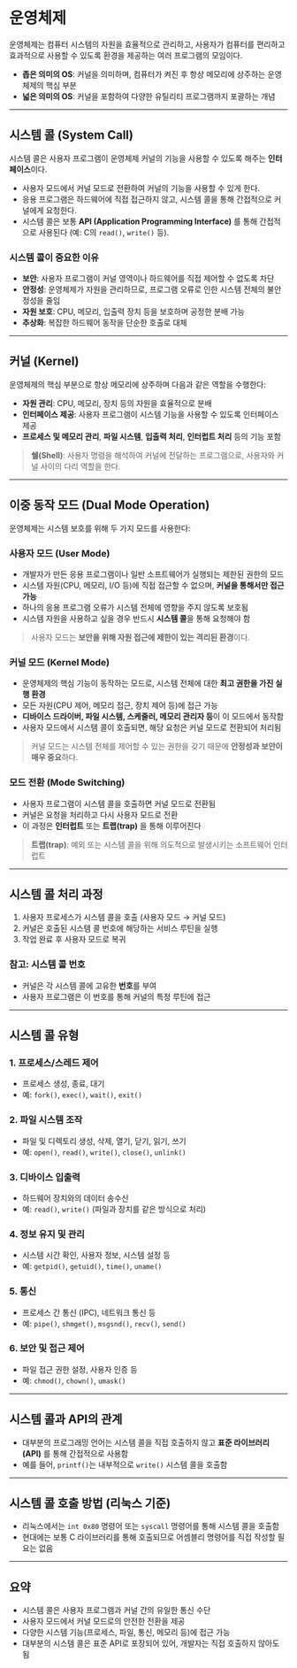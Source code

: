 # 운영체제

운영체제는 컴퓨터 시스템의 자원을 효율적으로 관리하고, 사용자가 컴퓨터를 편리하고 효과적으로 사용할 수 있도록 환경을 제공하는 여러 프로그램의 모임이다.

- **좁은 의미의 OS**: 커널을 의미하며, 컴퓨터가 켜진 후 항상 메모리에 상주하는 운영 체제의 핵심 부분  
- **넓은 의미의 OS**: 커널을 포함하여 다양한 유틸리티 프로그램까지 포괄하는 개념  

---

## 시스템 콜 (System Call)

시스템 콜은 사용자 프로그램이 운영체제 커널의 기능을 사용할 수 있도록 해주는 **인터페이스**이다.

- 사용자 모드에서 커널 모드로 전환하여 커널의 기능을 사용할 수 있게 한다.
- 응용 프로그램은 하드웨어에 직접 접근하지 않고, 시스템 콜을 통해 간접적으로 커널에게 요청한다.
- 시스템 콜은 보통 **API (Application Programming Interface)** 를 통해 간접적으로 사용된다 (예: C의 `read()`, `write()` 등).

### 시스템 콜이 중요한 이유

- **보안**: 사용자 프로그램이 커널 영역이나 하드웨어를 직접 제어할 수 없도록 차단
- **안정성**: 운영체제가 자원을 관리하므로, 프로그램 오류로 인한 시스템 전체의 불안정성을 줄임
- **자원 보호**: CPU, 메모리, 입출력 장치 등을 보호하며 공정한 분배 가능
- **추상화**: 복잡한 하드웨어 동작을 단순한 호출로 대체

---

## 커널 (Kernel)

운영체제의 핵심 부분으로 항상 메모리에 상주하며 다음과 같은 역할을 수행한다:

- **자원 관리**: CPU, 메모리, 장치 등의 자원을 효율적으로 분배
- **인터페이스 제공**: 사용자 프로그램이 시스템 기능을 사용할 수 있도록 인터페이스 제공
- **프로세스 및 메모리 관리**, **파일 시스템**, **입출력 처리**, **인터럽트 처리** 등의 기능 포함

> **쉘(Shell)**: 사용자 명령을 해석하여 커널에 전달하는 프로그램으로, 사용자와 커널 사이의 다리 역할을 한다.

---

## 이중 동작 모드 (Dual Mode Operation)

운영체제는 시스템 보호를 위해 두 가지 모드를 사용한다:

### 사용자 모드 (User Mode)

- 개발자가 만든 응용 프로그램이나 일반 소프트웨어가 실행되는 제한된 권한의 모드
- 시스템 자원(CPU, 메모리, I/O 등)에 직접 접근할 수 없으며, **커널을 통해서만 접근 가능**
- 하나의 응용 프로그램 오류가 시스템 전체에 영향을 주지 않도록 보호됨
- 시스템 자원을 사용하고 싶을 경우 반드시 **시스템 콜**을 통해 요청해야 함

> 사용자 모드는 **보안을 위해 자원 접근에 제한이 있는 격리된 환경**이다.

### 커널 모드 (Kernel Mode)

- 운영체제의 핵심 기능이 동작하는 모드로, 시스템 전체에 대한 **최고 권한을 가진 실행 환경**
- 모든 자원(CPU 제어, 메모리 접근, 장치 제어 등)에 접근 가능
- **디바이스 드라이버, 파일 시스템, 스케줄러, 메모리 관리자 등**이 이 모드에서 동작함
- 사용자 모드에서 시스템 콜이 호출되면, 해당 요청은 커널 모드로 전환되어 처리됨

> 커널 모드는 시스템 전체를 제어할 수 있는 권한을 갖기 때문에 **안정성과 보안이 매우 중요**하다.


### 모드 전환 (Mode Switching)

- 사용자 프로그램이 시스템 콜을 호출하면 커널 모드로 전환됨
- 커널은 요청을 처리하고 다시 사용자 모드로 전환
- 이 과정은 **인터럽트** 또는 **트랩(trap)** 을 통해 이루어진다

> **트랩(trap)**: 예외 또는 시스템 콜을 위해 의도적으로 발생시키는 소프트웨어 인터럽트

---

## 시스템 콜 처리 과정

1. 사용자 프로세스가 시스템 콜을 호출 (사용자 모드 → 커널 모드)
2. 커널은 호출된 시스템 콜 번호에 해당하는 서비스 루틴을 실행
3. 작업 완료 후 사용자 모드로 복귀

### 참고: 시스템 콜 번호

- 커널은 각 시스템 콜에 고유한 **번호**를 부여
- 사용자 프로그램은 이 번호를 통해 커널의 특정 루틴에 접근

---

## 시스템 콜 유형

### 1. 프로세스/스레드 제어
- 프로세스 생성, 종료, 대기
- 예: `fork()`, `exec()`, `wait()`, `exit()`

### 2. 파일 시스템 조작
- 파일 및 디렉토리 생성, 삭제, 열기, 닫기, 읽기, 쓰기
- 예: `open()`, `read()`, `write()`, `close()`, `unlink()`

### 3. 디바이스 입출력
- 하드웨어 장치와의 데이터 송수신
- 예: `read()`, `write()` (파일과 장치를 같은 방식으로 처리)

### 4. 정보 유지 및 관리
- 시스템 시간 확인, 사용자 정보, 시스템 설정 등
- 예: `getpid()`, `getuid()`, `time()`, `uname()`

### 5. 통신
- 프로세스 간 통신 (IPC), 네트워크 통신 등
- 예: `pipe()`, `shmget()`, `msgsnd()`, `recv()`, `send()`

### 6. 보안 및 접근 제어
- 파일 접근 권한 설정, 사용자 인증 등
- 예: `chmod()`, `chown()`, `umask()`

---

## 시스템 콜과 API의 관계

- 대부분의 프로그래밍 언어는 시스템 콜을 직접 호출하지 않고 **표준 라이브러리(API)** 를 통해 간접적으로 사용함
- 예를 들어, `printf()`는 내부적으로 `write()` 시스템 콜을 호출함

---

## 시스템 콜 호출 방법 (리눅스 기준)

- 리눅스에서는 `int 0x80` 명령어 또는 `syscall` 명령어를 통해 시스템 콜을 호출함
- 현대에는 보통 C 라이브러리를 통해 호출되므로 어셈블리 명령어를 직접 작성할 필요는 없음

---

## 요약

- 시스템 콜은 사용자 프로그램과 커널 간의 유일한 통신 수단
- 사용자 모드에서 커널 모드로의 안전한 전환을 제공
- 다양한 시스템 기능(프로세스, 파일, 통신, 메모리 등)에 접근 가능
- 대부분의 시스템 콜은 표준 API로 포장되어 있어, 개발자는 직접 호출하지 않아도 됨
